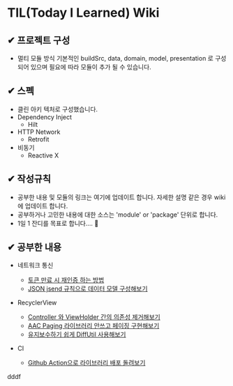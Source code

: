 # TIL(Today I Learned) Wiki

## ✔ 프로젝트 구성
- 멀티 모듈 방식 기본적인 buildSrc, data, domain, model, presentation 로 구성되어 있으며
필요에 따라 모듈이 추가 될 수 있습니다.

## ✔ 스펙
- 클린 아키 텍처로 구성했습니다.
- Dependency Inject
    - Hilt
- HTTP Network
    - Retrofit
- 비동기
    - Reactive X

## ✔ 작성규칙
- 공부한 내용 및 모듈의 링크는 여기에 업데이트 합니다. 자세한 설명 같은 경우 wiki에 업데이트 합니다.
- 공부하거나 고민한 내용에 대한 소스는 'module' or 'package' 단위로 합니다.
- 1일 1 잔디를 목표로 합니다.... 🙏

## ✔ 공부한 내용
- 네트워크 통신
    - [토큰 만료 시 재인증 하는 방법](https://github.com/sieunju/TIL/wiki/%ED%86%A0%ED%81%B0-%EB%A7%8C%EB%A3%8C-%EC%8B%9C-%EC%9E%AC%EC%9D%B8%EC%A6%9D-%ED%95%98%EB%8A%94-%EB%B0%A9%EB%B2%95)
    - [JSON jsend 규칙으로 데이터 모델 구성해보기](https://github.com/sieunju/TIL/wiki/JSON-jsend-%EA%B7%9C%EC%B9%99%EC%9C%BC%EB%A1%9C-%EB%8D%B0%EC%9D%B4%ED%84%B0-%EB%AA%A8%EB%8D%B8-%EA%B5%AC%EC%84%B1%ED%95%B4%EB%B3%B4%EA%B8%B0)

- RecyclerView
    - [Controller 와 ViewHolder 간의 의존성 제거해보기](https://github.com/sieunju/TIL/wiki/Controller-%EC%99%80-ViewHolder-%EA%B0%84%EC%9D%98-%EC%9D%98%EC%A1%B4%EC%84%B1-%EC%A0%9C%EA%B1%B0-%ED%95%B4%EB%B3%B4%EA%B8%B0)
    - [AAC Paging 라이브러리 안쓰고 페이징 구현해보기](https://github.com/sieunju/TIL/wiki/AAC-Paging-%EB%9D%BC%EC%9D%B4%EB%B8%8C%EB%9F%AC%EB%A6%AC-%EC%95%88%EC%93%B0%EA%B3%A0-MVVM-&-DataBinding-%ED%99%98%EA%B2%BD%EC%97%90%EC%84%9C-%ED%8E%98%EC%9D%B4%EC%A7%95-%EA%B5%AC%ED%98%84%ED%95%B4%EB%B3%B4%EA%B8%B0)
    - [유지보수하기 쉽게 DiffUtil 사용해보기](https://github.com/sieunju/TIL/wiki/%EC%9C%A0%EC%A7%80%EB%B3%B4%EC%88%98%ED%95%98%EA%B8%B0-%EC%89%BD%EA%B2%8C-DiffUtil-%EC%82%AC%EC%9A%A9%ED%95%B4%EB%B3%B4%EA%B8%B0)

- CI
    - [Github Action으로 라이브러리 배포 돌려보기](https://github.com/sieunju/TIL/wiki/Github-Action%EC%9C%BC%EB%A1%9C-%EB%9D%BC%EC%9D%B4%EB%B8%8C%EB%9F%AC%EB%A6%AC-%EB%B0%B0%ED%8F%AC-%EB%8F%8C%EB%A0%A4%EB%B3%B4%EA%B8%B0)

dddf
